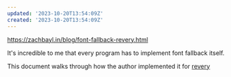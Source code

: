 ```yaml
---
updated: '2023-10-20T13:54:09Z'
created: '2023-10-20T13:54:09Z'
---
```

https://zachbayl.in/blog/font-fallback-revery.html

It's incredible to me that every program has to implement font fallback itself.

This document walks through how the author implemented it for [revery](https://github.com/revery-ui/revery)